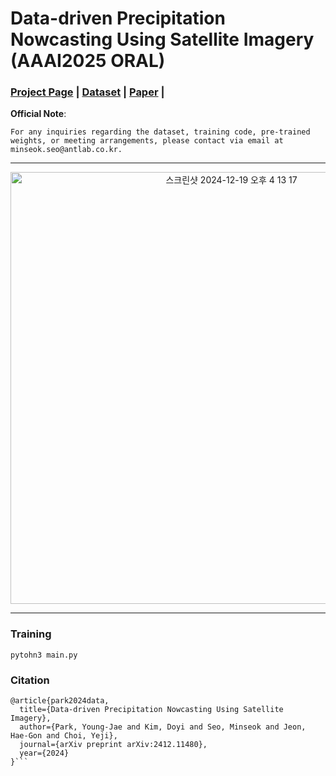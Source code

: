 # Data-driven Precipitation Nowcasting Using Satellite Imagery (AAAI2025 ORAL)
### [Project Page](-) | [Dataset](https://drive.google.com/drive/folders/1VkOtALaj5cqTFkNy5NvXKE4z83elijOh?usp=drive_link) | [Paper](https://arxiv.org/abs/2412.11480) | 

**Official Note**:
```
For any inquiries regarding the dataset, training code, pre-trained weights, or meeting arrangements, please contact via email at minseok.seo@antlab.co.kr.
```
---
<p align="center">
<img width="691" alt="스크린샷 2024-12-19 오후 4 13 17" src="https://github.com/user-attachments/assets/e4b4d125-2086-4ef8-a92e-ef5f900e13d7" />

</p>


---

### Training
```
pytohn3 main.py
```


### Citation

```
@article{park2024data,
  title={Data-driven Precipitation Nowcasting Using Satellite Imagery},
  author={Park, Young-Jae and Kim, Doyi and Seo, Minseok and Jeon, Hae-Gon and Choi, Yeji},
  journal={arXiv preprint arXiv:2412.11480},
  year={2024}
}```
